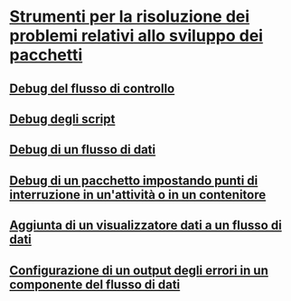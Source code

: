 # [Strumenti per la risoluzione dei problemi relativi allo sviluppo dei pacchetti](troubleshooting-tools-for-package-development.md)
## [Debug del flusso di controllo](debugging-control-flow.md)
## [Debug degli script](debugging-script.md)
## [Debug di un flusso di dati](debugging-data-flow.md)
## [Debug di un pacchetto impostando punti di interruzione in un'attività o in un contenitore](../debug-a-package-by-setting-breakpoints-on-a-task-or-a-container.md)
## [Aggiunta di un visualizzatore dati a un flusso di dati](../add-a-data-viewer-to-a-data-flow.md)
## [Configurazione di un output degli errori in un componente del flusso di dati](../configure-an-error-output-in-a-data-flow-component.md)
